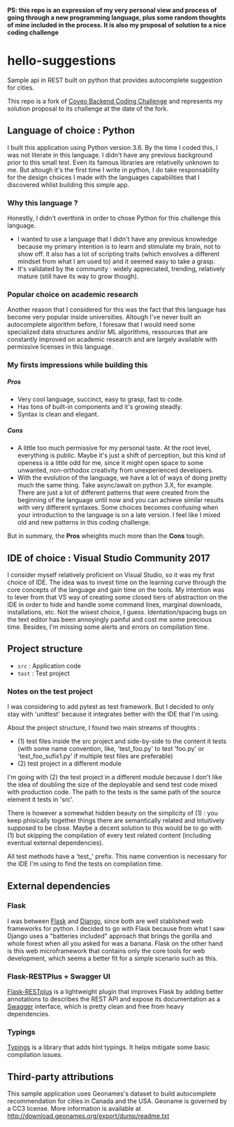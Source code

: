 **PS: this repo is an expression of my very personal view and process of going through a new programming language, plus some random thoughts of mine included in the process. It is also my proposal of solution to a nice coding challenge**

# hello-suggestions
Sample api in REST built on python that provides autocomplete suggestion for cities. 

This repo is a fork of [Coveo Backend Coding Challenge](https://github.com/coveo/backend-coding-challenge) and represents my solution proposal to its challenge at the date of the fork.

## Language of choice : Python
I built this application using Python version 3.6. By the time I coded this, I was not literate in this language. I didn't have any previous background prior to this small test. Even its famous libraries are relativelly unknown to me. But altough it's the first time I write in python, I do take responsability for the design choices I made with the languages capabilities that I discovered whlist building this simple app.

### Why this language ?
Honestly, I didn't overthink in order to chose Python for this challenge this language. 
- I wanted to use a language that I didn't have any previous knowledge because my primary intention is to learn and stimulate my brain, not to show off. It also has a lot of scripting traits (which envolves a different mindset from what I am used to) and it seemed easy to take a grasp.
- It's validated by the community : widely appreciated, trending, relatively mature (still have its way to grow though).

### Popular choice on academic research
Another reason that I considered for this was the fact that this language has become very popular inside universities. Altough I've never built an autocomplete algorithm before, I foresaw that I would need some specialized data structures and/or ML algorithms, ressources that are constantly improved on academic research and are largely available with permissive licenses in this language.

### My firsts impressions while building this

##### Pros
- Very cool language, succinct, easy to grasp, fast to code. 
- Has tons of built-in components and it's growing steadly.
- Syntax is clean and elegant.

##### Cons
- A little too much permissive for my personal taste. At the root level, everything is public. Maybe it's just a shift of perception, but this kind of openess is a little odd for me, since it might open space to some unwanted, non-orthodox creativity from unexperienced developers.
- With the evolution of the language, we have a lot of ways of doing pretty much the same thing. Take async/await on python 3.X, for example. There are  just a lot of different patterns that were created from the beginning of the language until now and you can achieve similar results with very different syntaxes. Some choices becomes confusing when your introduction to the language is on a late version. I feel like I mixed old and new patterns in this coding challenge.

But in summary, the **Pros** wheights much more than the **Cons** tough.

## IDE of choice : Visual Studio Community 2017
I consider myself relatively proficient on Visual Studio, so it was my first choice of IDE. The idea was to invest time on the learning curve through the core concepts of the language and gain time on the tools. My intention was to lever from that VS way of creating some closed tiers of abstraction on the IDE in order to hide and handle some command lines, marginal downloads, installations, etc. Not the wisest choice, I guess. Identation/spacing bugs on the text editor has been annoyingly painful and cost me some precious time. Besides, I'm missing some alerts and errors on compilation time.

## Project structure
- ```src``` : Application code
- ```test``` : Test project

### Notes on the test project

I was considering to add pytest as test framework. But I decided to only stay with 'unittest' because it integrates better with the IDE that I'm using.

About the project structure, I found two main streams of thoughts :
- (1) test files inside the src project and side-by-side to the content it tests (with some name convention, like, 'test_foo.py' to test 'foo.py' or 'test_foo_sufix1.py' if multiple test files are preferable)
- (2) test project in a different module
    
I'm going with (2) the test project in a different module because I don't like the idea of doubling the size of the deployable and send test code mixed with production code. The path to the tests is the same path of the source element it tests in 'src'.
    
There is however a somewhat hidden beauty on the simplicity of (1) : you keep phisically together things there are semantically related and intuitively supposed to be close.  Maybe a decent solution to this would be to go with (1) but skipping the compilation of every test related content (including eventual external dependencies).

All test methods have a 'test_' prefix.  This name convention is necessary for the IDE I'm using to find the tests on compilation time.

## External dependencies

### Flask
I was between [Flask](http://flask.pocoo.org/) and [Django](https://www.djangoproject.com/), since both are well stablished web frameworks for python. I decided to go with Flask because from what I saw Django uses a "batteries included" approach that brings the gorilla and whole forest when all you asked for was a banana. Flask on the other hand is this web microframework that contains only the core tools for web development, which seems a better fit for a simple scenario such as this.

### Flask-RESTPlus + Swagger UI
[Flask-RESTplus](http://flask-restplus.readthedocs.io/en/stable/) is a lightweight plugin that improves Flask by adding better annotations to describes the REST API and expose its documentation as a [Swagger](https://swagger.io/tools/swagger-ui/) interface, which is pretty clean and free from heavy dependencies.

### Typings
[Typings](https://docs.python.org/3/library/typing.html) is a library that adds hint typings. It helps mitigate some basic compilation issues.

## Third-party attributions

This sample application uses Geonames's dataset to build autocomplete recommendation for cities in Canada and the USA. Geoname is governed by a CC3 license. More information is available at http://download.geonames.org/export/dump/readme.txt
